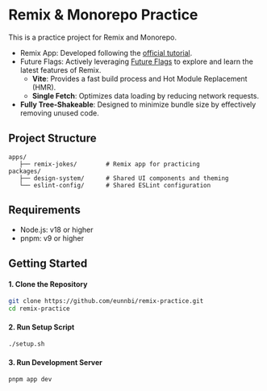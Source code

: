 # Remix & Monorepo Practice

This is a practice project for Remix and Monorepo.

- Remix App: Developed following the [official tutorial](https://remix.run/docs/en/main/tutorials/jokes).
- Future Flags: Actively leveraging [Future Flags](https://remix.run/docs/en/main/start/future-flags) to explore and learn the latest features of Remix.
   - **Vite**: Provides a fast build process and Hot Module Replacement (HMR).
   - **Single Fetch**: Optimizes data loading by reducing network requests.
- **Fully Tree-Shakeable**: Designed to minimize bundle size by effectively removing unused code.

## Project Structure

```
apps/                      
   ├── remix-jokes/        # Remix app for practicing
packages/                  
   ├── design-system/      # Shared UI components and theming
   └── eslint-config/      # Shared ESLint configuration
```

## Requirements
- Node.js: v18 or higher
- pnpm: v9 or higher

## Getting Started

#### 1. Clone the Repository

```bash
git clone https://github.com/eunnbi/remix-practice.git
cd remix-practice
```

#### 2. Run Setup Script

```bash
./setup.sh
```

#### 3. Run Development Server

```
pnpm app dev
```
